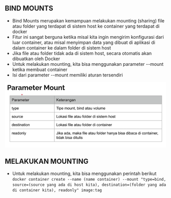 ## BIND MOUNTS
- Bind Mounts merupakan kemampuan melakukan mounting (sharing) file atau folder yang terdapat di sistem host ke container yang terdapat di docker
- Fitur ini sangat berguna ketika misal kita ingin mengirim konfigurasi dari luar container, atau misal menyimpan data yang dibuat di aplikasi di dalam container ke dalam folder di sistem host
- Jika file atau folder tidak ada di sistem host, secara otomatis akan dibuatkan oleh Docker
- Untuk melakukan mounting, kita bisa menggunakan parameter --mount ketika membuat container
- Isi dari parameter --mount memiliki aturan tersendiri


![img.png](parameter-mount.png)


## MELAKUKAN MOUNTING
- Untuk melakukan mounting, kita bisa menggunakan perintah berikut `docker container create --name (name container) --mount "type=bind, source=(source yang ada di host kita), destination=(folder yang ada di container kita), readonly" image:tag`